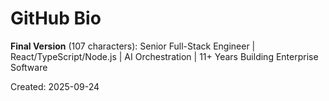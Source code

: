 # GitHub Bio

**Final Version** (107 characters):
Senior Full-Stack Engineer | React/TypeScript/Node.js | AI Orchestration | 11+ Years Building Enterprise Software

Created: 2025-09-24